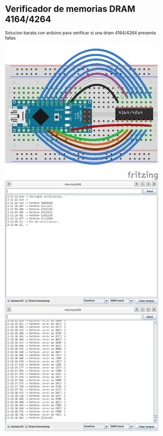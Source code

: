 # Verificador de memorias DRAM 4164/4264

Solucion barata con arduino para verificar si una dram 4164/4264 presenta fallas

![](images/4164Tester_bb.png)
![](images/Good.png)
![](images/Bad.png)
